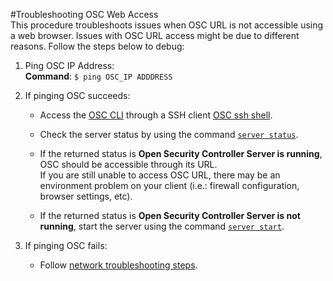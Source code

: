 #Troubleshooting OSC Web Access  
This procedure troubleshoots issues when OSC URL is not accessible using a web browser. Issues with OSC URL access might be due to different reasons. Follow the steps below to debug:

1. Ping OSC IP Address:  
   **Command**: `$ ping OSC_IP ADDDRESS`
2. If pinging OSC succeeds:  
   * Access the [OSC CLI](../../gettingstarted/accessing.md#accessing-osc-through-cli) through a SSH client [OSC ssh shell](../../gettingstarted/accessing.md#accessing-osc-through-cli). 

   * Check the server status by using the command [`server status`](../../references/cli.md/#server-status).  

   * If the returned status is **Open Security Controller Server is running**, OSC should be accessible through its URL.  
If you are still unable to access OSC URL, there may be an environment problem on your client (i.e.: firewall configuration, browser settings, etc).  

   * If the returned status is **Open Security Controller Server is not running**, start the server using the command [`server start`](../../references/cli.md/#server-start).  

3.  If pinging OSC fails: 
    * Follow [network troubleshooting steps](./osc-networking.md).  
